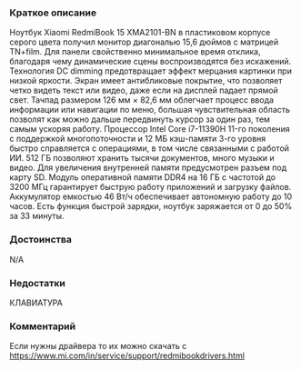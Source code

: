 ### **Краткое описание**
Ноутбук Xiaomi RedmiBook 15 XMA2101-BN в пластиковом корпусе серого цвета получил монитор диагональю 15,6 дюймов с матрицей TN+film. Для панели свойственно минимальное время отклика, благодаря чему динамические сцены воспроизводятся без искажений. Технология DC dimming предотвращает эффект мерцания картинки при низкой яркости. Экран имеет антибликовые покрытие, что позволяет четко видеть текст или видео, даже если на дисплей падает прямой свет.  Тачпад размером 126 мм × 82,6 мм облегчает процесс ввода информации или навигации по меню, большая чувствительная область позволят как можно дальше передвинуть курсор за один раз, тем самым ускоряя работу.  Процессор Intel Core i7-11390H 11-го поколения с поддержкой многопоточности и 12 МБ кэш-памяти 3-го уровня быстро справляется с операциями, в том числе связанными с работой ИИ.  512 ГБ позволяют хранить тысячи документов, много музыки и видео. Для увеличения внутренней памяти предусмотрен разъем под карту SD. Модуль оперативной памяти DDR4 на 16 ГБ с частотой до 3200 МГц гарантирует быструю работу приложений и загрузку файлов. Аккумулятор емкостью 46 Вт/ч обеспечивает автономную работу до 10 часов. Есть функция быстрой зарядки, ноутбук заряжается от 0 до 50% за 33 минуты.

### **Достоинства**
N/A

### **Недостатки**
КЛАВИАТУРА

### **Комментарий**
Если нужны драйвера то их можно скачать с https://www.mi.com/in/service/support/redmibookdrivers.html
